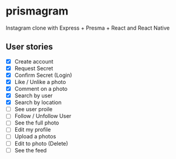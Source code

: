 # prismagram
Instagram clone with Express + Presma + React and React Native

## User stories

- [x] Create account
- [x] Request Secret
- [x] Confirm Secret (Login)
- [x] Like / Unlike a photo
- [x] Comment on a photo
- [x] Search by user
- [x] Search by location
- [ ] See user proile
- [ ] Follow / Unfollow User
- [ ] See the full photo
- [ ] Edit my profile
- [ ] Upload a photos
- [ ] Edit to photo (Delete)
- [ ] See the feed
